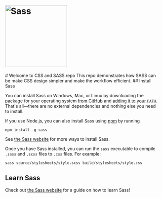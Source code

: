 <h1><img width="200px" alt="Sass" src="https://rawgit.com/sass/sass-site/main/source/assets/img/logos/logo.svg" /></h1>
# Welcome to CSS and SASS repo
This repo demonstrates how SASS can be make CSS design simpler and make the workflow efficient.
## Install Sass

You can install Sass on Windows, Mac, or Linux by downloading the package for
your operating system [from GitHub][] and [adding it to your `PATH`][PATH].
That's all—there are no external dependencies and nothing else you need to
install.

[from GitHub]: https://github.com/sass/dart-sass/releases
[PATH]: https://katiek2.github.io/path-doc/

If you use Node.js, you can also install Sass using [npm][] by running

[npm]: https://www.npmjs.com/

```
npm install -g sass
```


See [the Sass website](https://sass-lang.com/install) for more ways to install
Sass.

Once you have Sass installed, you can run the `sass` executable to compile
`.sass` and `.scss` files to `.css` files. For example:

```
sass source/stylesheets/style.scss build/stylesheets/style.css
```

## Learn Sass

Check out [the Sass website](https://sass-lang.com/guide) for a guide on how to
learn Sass!
